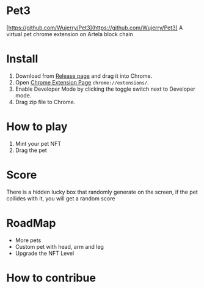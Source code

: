 # Pet3
[https://github.com/Wujerry/Pet3](https://github.com/Wujerry/Pet3)
A virtual pet chrome extension on Artela block chain

# Install
1. Download from [Release page](https://github.com/Wujerry/Pet3/releases/) and drag it into Chrome.
2. Open [Chrome Extension Page](chrome://extensions/) ``chrome://extensions/``.
3. Enable Developer Mode by clicking the toggle switch next to Developer mode.
4. Drag zip file to Chrome.

# How to play
1. Mint your pet NFT
2. Drag the pet

# Score
There is a hidden lucky box that randomly generate on the screen, if the pet collides with it, you will get a random score

# RoadMap
- More pets
- Custom pet with head, arm and leg
- Upgrade the NFT Level

# How to contribue